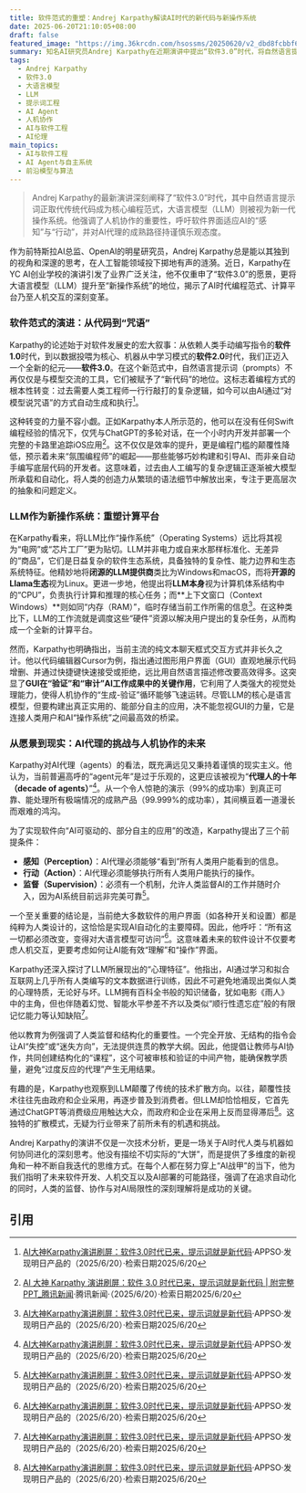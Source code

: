 ```yaml
---
title: 软件范式的重塑：Andrej Karpathy解读AI时代的新代码与新操作系统
date: 2025-06-20T21:10:05+08:00
draft: false
featured_image: "https://img.36krcdn.com/hsossms/20250620/v2_dbd8fcbbf6c74a39bfac30357f0db021@46958_oswg497415oswg1080oswg554_img_000?x-oss-process=image/format,jpg/interlace,1"
summary: 知名AI研究员Andrej Karpathy在近期演讲中提出“软件3.0”时代，将自然语言提示词视作新代码，大语言模型（LLM）比作新操作系统。他强调LLM作为计算平台的潜力，呼吁软件界面适应AI的“感知与行动”，并对AI代理的未来发展保持谨慎，主张通过人类监督和结构化协作来弥合AI的局限性。
tags: 
  - Andrej Karpathy
  - 软件3.0
  - 大语言模型
  - LLM
  - 提示词工程
  - AI Agent
  - 人机协作
  - AI与软件工程
  - AI伦理
main_topics: 
  - AI与软件工程
  - AI Agent与自主系统
  - 前沿模型与算法
---
```


> Andrej Karpathy的最新演讲深刻阐释了“软件3.0”时代，其中自然语言提示词正取代传统代码成为核心编程范式，大语言模型（LLM）则被视为新一代操作系统。他强调了人机协作的重要性，呼吁软件界面适应AI的“感知”与“行动”，并对AI代理的成熟路径持谨慎乐观态度。

作为前特斯拉AI总监、OpenAI的明星研究员，Andrej Karpathy总是能以其独到的视角和深邃的思考，在人工智能领域投下掷地有声的涟漪。近日，Karpathy在YC AI创业学校的演讲引发了业界广泛关注，他不仅重申了“软件3.0”的愿景，更将大语言模型（LLM）提升至“新操作系统”的地位，揭示了AI时代编程范式、计算平台乃至人机交互的深刻变革。

### 软件范式的演进：从代码到“咒语”

Karpathy的论述始于对软件发展史的宏大叙事：从依赖人类手动编写指令的**软件1.0**时代，到以数据投喂为核心、机器从中学习模式的**软件2.0**时代，我们正迈入一个全新的纪元——**软件3.0**。在这个新范式中，自然语言提示词（prompts）不再仅仅是与模型交流的工具，它们被赋予了“新代码”的地位。这标志着编程方式的根本性转变：过去需要人类工程师一行行敲打的复杂逻辑，如今可以由AI通过“对模型说咒语”的方式自动生成和执行[^1]。

这种转变的力量不容小觑。正如Karpathy本人所示范的，他可以在没有任何Swift编程经验的情况下，仅凭与ChatGPT的多轮对话，在一个小时内开发并部署一个完整的卡路里追踪iOS应用[^2]。这不仅仅是效率的提升，更是编程门槛的颠覆性降低，预示着未来“氛围编程师”的崛起——那些能够巧妙构建和引导AI、而非亲自动手编写底层代码的开发者。这意味着，过去由人工编写的复杂逻辑正逐渐被大模型所承载和自动化，将人类的创造力从繁琐的语法细节中解放出来，专注于更高层次的抽象和问题定义。

### LLM作为新操作系统：重塑计算平台

在Karpathy看来，将LLM比作“操作系统”（Operating Systems）远比将其视为“电网”或“芯片工厂”更为贴切。LLM并非电力或自来水那样标准化、无差异的“商品”，它们是日益复杂的软件生态系统，具备独特的复杂性、能力边界和生态系统特征。他精妙地将**闭源的LLM提供商**类比为Windows和macOS，而将**开源的Llama生态**视为Linux。更进一步地，他提出将**LLM本身**视为计算机体系结构中的“CPU”，负责执行计算和推理的核心任务；而**上下文窗口（Context Windows）**则如同“内存（RAM）”，临时存储当前工作所需的信息[^1]。在这种类比下，LLM的工作流就是调度这些“硬件”资源以解决用户提出的复杂任务，从而构成一个全新的计算平台。

然而，Karpathy也明确指出，当前主流的纯文本聊天框式交互方式并非长久之计。他以代码编辑器Cursor为例，指出通过图形用户界面（GUI）直观地展示代码增删、并通过快捷键快速接受或拒绝，远比用自然语言描述修改要高效得多。这突显了**GUI在“验证”和“审计”AI工作成果中的关键作用**，它利用了人类强大的视觉处理能力，使得人机协作的“生成-验证”循环能够飞速运转。尽管LLM的核心是语言模型，但要构建出真正实用的、能部分自主的应用，决不能忽视GUI的力量，它是连接人类用户和AI“操作系统”之间最高效的桥梁。

### 从愿景到现实：AI代理的挑战与人机协作的未来

Karpathy对AI代理（agents）的看法，既充满远见又秉持着谨慎的现实主义。他认为，当前普遍高呼的“agent元年”是过于乐观的，这更应该被视为“**代理人的十年（decade of agents）**”[^1]。从一个令人惊艳的演示（99%的成功率）到真正可靠、能处理所有极端情况的成熟产品（99.999%的成功率），其间横亘着一道漫长而艰难的鸿沟。

为了实现软件向“AI可驱动的、部分自主的应用”的改造，Karpathy提出了三个前提条件：
*   **感知（Perception）**：AI代理必须能够“看到”所有人类用户能看到的信息。
*   **行动（Action）**：AI代理必须能够执行所有人类用户能执行的操作。
*   **监督（Supervision）**：必须有一个机制，允许人类监督AI的工作并随时介入，因为AI系统目前远非完美可靠[^1]。

一个至关重要的结论是，当前绝大多数软件的用户界面（如各种开关和设置）都是纯粹为人类设计的，这恰恰是实现AI自动化的主要障碍。因此，他呼吁：“所有这一切都必须改变，变得对大语言模型可访问”[^1]。这意味着未来的软件设计不仅要考虑人机交互，更要考虑如何让AI能有效“理解”和“操作”界面。

Karpathy还深入探讨了LLM所展现出的“心理特征”。他指出，AI通过学习和拟合互联网上几乎所有人类编写的文本数据进行训练，因此不可避免地涌现出类似人类的心理特质，无论好与坏。LLM拥有百科全书般的知识储备，犹如电影《雨人》中的主角，但也伴随着幻觉、智能水平参差不齐以及类似“顺行性遗忘症”般的有限记忆能力等认知缺陷[^1]。

他以教育为例强调了人类监督和结构化的重要性。一个完全开放、无结构的指令会让AI“失控”或“迷失方向”，无法提供连贯的教学大纲。因此，他提倡让教师与AI协作，共同创建结构化的“课程”，这个可被审核和验证的中间产物，能确保教学质量，避免“过度反应的代理”产生无用结果。

有趣的是，Karpathy也观察到LLM颠覆了传统的技术扩散方向。以往，颠覆性技术往往先由政府和企业采用，再逐步普及到消费者。但LLM却恰恰相反，它首先通过ChatGPT等消费级应用触达大众，而政府和企业在采用上反而显得滞后[^1]。这独特的扩散模式，无疑为行业带来了前所未有的机遇和挑战。

Andrej Karpathy的演讲不仅是一次技术分析，更是一场关于AI时代人类与机器如何协同进化的深刻思考。他没有描绘不切实际的“大饼”，而是提供了多维度的新视角和一种不断自我迭代的思维方式。在每个人都在努力穿上“AI战甲”的当下，他为我们指明了未来软件开发、人机交互以及AI部署的可能路径，强调了在追求自动化的同时，人类的监督、协作与对AI局限性的深刻理解将是成功的关键。

## 引用

[^1]: [AI大神Karpathy演讲刷屏：软件3.0时代已来，提示词就是新代码](https://mp.weixin.qq.com/s/lqoNPROwfNw2whPSSwH5uA)·APPSO·发现明日产品的（2025/6/20）·检索日期2025/6/20
[^2]: [AI 大神 Karpathy 演讲刷屏：软件 3.0 时代已来，提示词就是新代码 | 附完整PPT_腾讯新闻](https://news.qq.com/rain/a/20250620A08IFL00)·腾讯新闻·（2025/6/20）·检索日期2025/6/20
